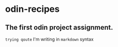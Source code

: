 # odin-recipes
## The first odin project assignment.
```trying qoute```
I'm writing in `markdown` syntax
